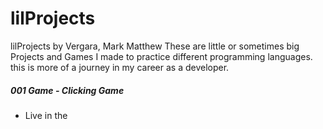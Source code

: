 # lilProjects
lilProjects by Vergara, Mark Matthew
These are little or sometimes big Projects and Games I made to practice different programming languages. this is more of a journey in my career as a developer.




##### 001 Game - Clicking Game
- Live in the